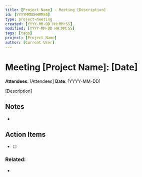 ```yaml
---
title: [Project Name] - Meeting [Description]
id: [YYYYMMDDHHMMSS] 
type: project-meeting
created: [YYYY-MM-DD HH:MM:SS] 
modified: [YYYY-MM-DD HH:MM:SS] 
tags: [tags]
project: [Project Name]
author: [Current User]
---
```

# Meeting [Project Name]: [Date]
**Attendees**: [Attendees]
**Date**: [YYYY-MM-DD]

[Description]

## Notes
- 

## Action Items
- [ ]

### Related:
- 
